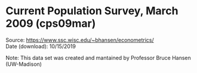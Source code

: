 # Current Population Survey, March 2009 (cps09mar)
Source: https://www.ssc.wisc.edu/~bhansen/econometrics/<br>
Date (download): 10/15/2019

Note: This data set was created and mantained by Professor Bruce Hansen (UW-Madison)